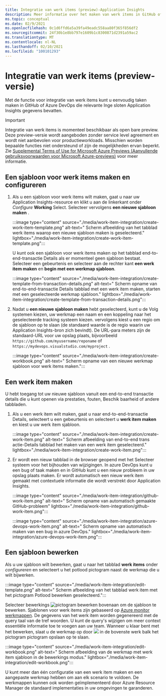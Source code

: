 ```yaml
---
title: Integratie van werk items (preview)-Application Insights
description: Meer informatie over het maken van werk items in GitHub of Azure DevOps met Inge sloten Application Insights-gegevens.
ms.topic: conceptual
ms.date: 02/9/2021
ms.openlocfilehash: 0c1d6ffd6a5a39fa49eadc558aa80f365f856df2
ms.sourcegitcommit: 24f30b1e8bb797e1609b1c8300871d2391a59ac2
ms.translationtype: MT
ms.contentlocale: nl-NL
ms.lasthandoff: 02/10/2021
ms.locfileid: "100101293"
---
```

# <a name="work-item-integration-preview"></a>Integratie van werk items (preview-versie)

Met de functie voor integratie van werk items kunt u eenvoudig taken maken in GitHub of Azure DevOps die relevante Inge sloten Application Insights gegevens bevatten.

> [!IMPORTANT]
> Integratie van werk items is momenteel beschikbaar als open bare preview.
> Deze preview-versie wordt aangeboden zonder service level agreement en wordt niet aanbevolen voor productieworkloads. Misschien worden bepaalde functies niet ondersteund of zijn de mogelijkheden ervan beperkt.
> Zie [Supplemental Terms of Use for Microsoft Azure Previews (Aanvullende gebruiksvoorwaarden voor Microsoft Azure-previews)](https://azure.microsoft.com/support/legal/preview-supplemental-terms/) voor meer informatie.

## <a name="create-and-configure-a-work-item-template"></a>Een sjabloon voor werk items maken en configureren

1. Als u een sjabloon voor werk items wilt maken, gaat u naar uw Application Insights-resource en klikt u aan de linkerkant onder *Configure* **Working** Select. Selecteer vervolgens **een nieuwe sjabloon maken** .

    :::image type="content" source="./media/work-item-integration/create-work-item-template.png" alt-text=" Scherm afbeelding van het tabblad werk items waarop een nieuwe sjabloon maken is geselecteerd." lightbox="./media/work-item-integration/create-work-item-template.png":::

    U kunt ook een sjabloon voor werk items maken op het tabblad end-to-end-transactie Details als er momenteel geen sjabloon bestaat. Selecteer een gebeurtenis en selecteer aan de rechter kant **een werk item maken** en **begin met een werkmap sjabloon**.

    :::image type="content" source="./media/work-item-integration/create-template-from-transaction-details.png" alt-text=" Scherm opname van end-to-end-transactie Details tabblad met een werk item maken, starten met een geselecteerde werkmap sjabloon." lightbox="./media/work-item-integration/create-template-from-transaction-details.png":::

2. Nadat u **een nieuwe sjabloon maken** hebt geselecteerd, kunt u de Volg systemen kiezen, uw werkmap een naam en een koppeling naar het geselecteerde tracking systeem kiezen. vervolgens kiest u een regio om de sjabloon op te slaan (de standaard waarde is de regio waarin uw Application Insights-bron zich bevindt). De URL-para meters zijn de standaard-URL voor uw opslag plaats, bijvoorbeeld `https://github.com/myusername/reponame` of `https://mydevops.visualstudio.com/myproject` .

    :::image type="content" source="./media/work-item-integration/create-workbook.png" alt-text=" Scherm opname van een nieuwe werkmap sjabloon voor werk items maken.":::

## <a name="create-a-work-item"></a>Een werk item maken

 U hebt toegang tot uw nieuwe sjabloon vanuit een end-to-end transactie details die u kunt openen via prestaties, fouten, Beschik baarheid of andere tabbladen.

1. Als u een werk item wilt maken, gaat u naar end-to-end-transactie Details, selecteert u een gebeurtenis en selecteert u **werk item maken** en kiest u uw werk item sjabloon.

    :::image type="content" source="./media/work-item-integration/create-work-item.png" alt-text=" Scherm afbeelding van end-to-end trans actie-Details tabblad het maken van een werk item geselecteerd." lightbox="./media/work-item-integration/create-work-item.png":::

1. Er wordt een nieuw tabblad in de browser geopend met het Selecteer systeem voor het bijhouden van wijzigingen. In azure DevOps kunt u een bug of taak maken en in GitHub kunt u een nieuw probleem in uw opslag plaats maken. Er wordt automatisch een nieuw werk item gemaakt met contextuele informatie die wordt verstrekt door Application Insights.

    :::image type="content" source="./media/work-item-integration/github-work-item.png" alt-text=" Scherm opname van automatisch gemaakte GitHub-probleem" lightbox="./media/work-item-integration/github-work-item.png":::

    :::image type="content" source="./media/work-item-integration/azure-devops-work-item.png" alt-text=" Scherm opname van automatisch maken van een bug in azure DevOps." lightbox="./media/work-item-integration/azure-devops-work-item.png":::

## <a name="edit-a-template"></a>Een sjabloon bewerken

Als u uw sjabloon wilt bewerken, gaat u naar het tabblad **werk items** onder *configureren* en selecteert u het potlood pictogram naast de werkmap die u wilt bijwerken.

:::image type="content" source="./media/work-item-integration/edit-template.png" alt-text=" Scherm afbeelding van het tabblad werk item met het pictogram Potlood bewerken geselecteerd.":::

Selecteer bewerkings ![ pictogram bewerken ](./media/work-item-integration/edit-icon.png) bovenaan om de sjabloon te bewerken. Sjablonen voor werk items zijn gebaseerd op [Azure monitor werkmappen](../platform/workbooks-overview.md). De gegevens van het werk item worden gegenereerd met de query taal van de tref woorden. U kunt de query's wijzigen om meer context essentiële informatie toe te voegen aan uw team. Wanneer u klaar bent met het bewerken, slaat u de werkmap op door ![ ](./media/work-item-integration/save-icon.png) in de bovenste werk balk het pictogram pictogram opslaan op te slaan.

:::image type="content" source="./media/work-item-integration/edit-workbook.png" alt-text=" Scherm afbeelding van de werkmap met werk item sjabloon in de bewerkings modus." lightbox="./media/work-item-integration/edit-workbook.png":::

U kunt meer dan één configuratie van een werk item maken en een aangepaste werkmap hebben om aan elk scenario te voldoen. De werkmappen kunnen ook worden geïmplementeerd door Azure Resource Manager de standaard implementaties in uw omgevingen te garanderen.